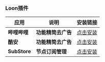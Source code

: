 ### Loon插件


| **应用** | **说明** | **安装链接** |
|---------|---------|------------|
| **哔哩哔哩** | **功能精简去广告**    |[点击安装](https://www.nsloon.com/openloon/import?plugin=https://github.com/z-jinke/loon/raw/refs/heads/main/Plugin/BiliBili)|
| **酷安**    | **功能精简去广告**    |[点击安装](https://www.nsloon.com/openloon/import?plugin=https://github.com/z-jinke/loon/raw/refs/heads/main/Plugin/Coolapk)|
| **SubStore** | **节点订阅管理**    |[点击安装](https://www.nsloon.com/openloon/import?plugin=https://github.com/z-jinke/loon/raw/refs/heads/main/Plugin/SubStore)|
